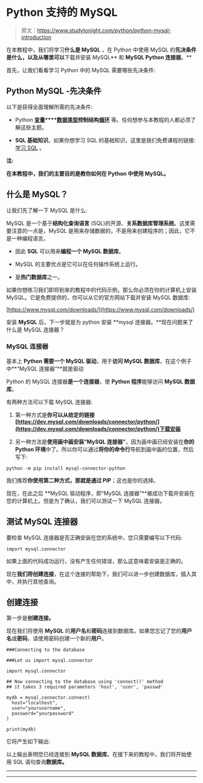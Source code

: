 # Python 支持的 MySQL

> 原文：<https://www.studytonight.com/python/python-mysql-introduction>

在本教程中，我们将学习**什么是 MySQL** ，在 Python 中使用 MySQL 的**先决条件是什么，以及从哪里可以**下载并安装 MySQL** 和 **MySQL Python 连接器**。**

首先，让我们看看学习 Python 中的 MySQL 需要哪些先决条件:

## Python MySQL -先决条件

以下是获得全面理解所需的先决条件:

*   Python **[变量](variables-in-python)****[数据类型](data-types-in-python)****控制结构****[循环](looping-in-python)** 等。任何想参与本教程的人都必须了解这些主题。

*   **SQL 基础知识**。如果你想学习 SQL 的基础知识，这里是我们免费课程的链接:[学习 SQL](https://www.studytonight.com/dbms/sql) 。

**注:**

**在本教程中，我们的主要目的是教你如何在 Python 中使用 MySQL。**

## 什么是 MySQL？

让我们先了解一下 MySQL 是什么:

MySQL 是一个基于**结构化查询语言** (SQL)的开源、**关系数据库管理系统**。这里需要注意的一点是，MySQL 是用来存储数据的，不是用来创建程序的；因此，它不是一种编程语言。

*   因此 **SQL** 可以用来**编程一个 MySQL 数据库**。

*   MySQL 的主要优点是它可以在任何操作系统上运行。

*   是**热门数据库**之一。

如果你想练习我们即将到来的教程中的代码示例，那么你必须在你的计算机上安装 MySQL。它是免费提供的，你可以从它的官方网站下载并安装 MySQL 数据库:

[https://www.mysql.com/downloads/](https://www.mysql.com/downloads/)

安装 **MySQL** 后，下一步就是为 python 安装 **mysql 连接器。**现在问题来了什么是 MySQL 连接器？

### MySQL 连接器

基本上 **Python 需要一个 MySQL 驱动**，用于**访问 MySQL 数据库**，在这个例子中**“MySQL 连接器”**就是驱动

Python 的 MySQL 连接器**是一个连接器**，使 **Python 程序**能够访问 **MySQL 数据库**。

有两种方法可以下载 MySQL 连接器:

1.  第一种方式是**你可以从给定的链接[https://dev.mysql.com/downloads/connector/python/](https://dev.mysql.com/downloads/connector/python/)下载安装**

2.  另一种方法是**使用画中画安装“MySQL 连接器”**，因为画中画已经安装在**你的 Python 环境**中了。所以你可以通过**将你的命令行**导航到画中画的位置，然后写下:

```
python -m pip install mysql-connector-python
```

我们推荐**你使用第二种方式，那就是通过 PIP**；这也是你的选择。

现在，在此之后 **MySQL 驱动程序，即“MySQL 连接器”**被成功下载并安装在您的计算机上。但是为了确认，我们可以测试一下 MySQL 连接器。

## 测试 MySQL 连接器

要检查 MySQL 连接器是否正确安装在您的系统中，您只需要编写以下代码:

```
import mysql.connector
```

如果上面的代码成功运行，没有产生任何错误，那么这意味着安装是正确的。

现在**我们将创建连接**，在这个连接的帮助下，我们可以进一步创建数据库，插入其中，并执行其他查询。

## 创建连接

第一步是**创建连接。**

现在我们将使用 **MySQL** 的**用户名**和**密码**连接到数据库。如果您忘记了您的**用户名**或**密码**，请使用密码创建一个新的**用户**。

```
###Connecting to the database

###Let us import mysql.connector

import mysql.connector

## Now connecting to the database using 'connect()' method
## it takes 3 required parameters 'host', 'user', 'passwd'

mydb = mysql.connector.connect(
  host="localhost",
  user="yourusername",
  password="yourpassword"
)

print(mydb)
```

它将产生如下输出:

以上输出表明您已经连接到 **MySQL 数据库**。在接下来的教程中，我们将开始使用 SQL 语句查询**数据库。**

* * *

* * *